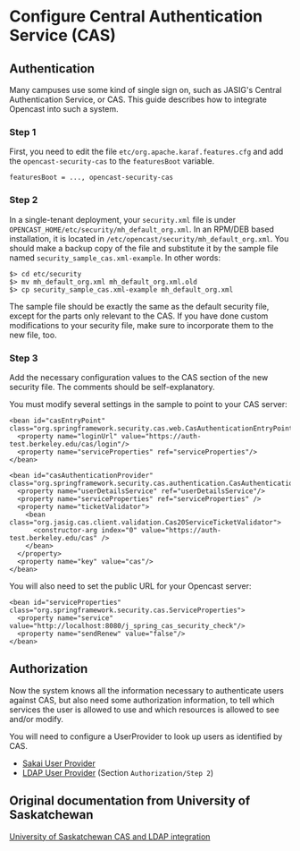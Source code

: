 Configure Central Authentication Service (CAS)
==============================================

Authentication
--------------

Many campuses use some kind of single sign on, such as JASIG's Central Authentication Service, or CAS. This guide
describes how to integrate Opencast into such a system.

### Step 1

First, you need to edit the file `etc/org.apache.karaf.features.cfg` and add the `opencast-security-cas` to the `featuresBoot` variable.

    featuresBoot = ..., opencast-security-cas

### Step 2

In a single-tenant deployment, your `security.xml` file is under `OPENCAST_HOME/etc/security/mh_default_org.xml`. In an
RPM/DEB based installation, it is located in `/etc/opencast/security/mh_default_org.xml`. You should make a backup copy of
the file and substitute it by the sample file named `security_sample_cas.xml-example`. In other words:

    $> cd etc/security
    $> mv mh_default_org.xml mh_default_org.xml.old
    $> cp security_sample_cas.xml-example mh_default_org.xml

The sample file should be exactly the same as the default security file, except for the parts only relevant to the
CAS. If you have done custom modifications to your security file, make sure to incorporate them to the new file, too.

### Step 3

Add the necessary configuration values to the CAS section of the new security file. The comments should be self-explanatory.

You must modify several settings in the sample to point to your CAS server:

    <bean id="casEntryPoint" class="org.springframework.security.cas.web.CasAuthenticationEntryPoint">
      <property name="loginUrl" value="https://auth-test.berkeley.edu/cas/login"/>
      <property name="serviceProperties" ref="serviceProperties"/>
    </bean>

    <bean id="casAuthenticationProvider" class="org.springframework.security.cas.authentication.CasAuthenticationProvider">
      <property name="userDetailsService" ref="userDetailsService"/>
      <property name="serviceProperties" ref="serviceProperties" />
      <property name="ticketValidator">
        <bean class="org.jasig.cas.client.validation.Cas20ServiceTicketValidator">
          <constructor-arg index="0" value="https://auth-test.berkeley.edu/cas" />
        </bean>
      </property>
      <property name="key" value="cas"/>
    </bean>

You will also need to set the public URL for your Opencast server:

    <bean id="serviceProperties" class="org.springframework.security.cas.ServiceProperties">
      <property name="service" value="http://localhost:8080/j_spring_cas_security_check"/>
      <property name="sendRenew" value="false"/>
    </bean>


Authorization
-------------

Now the system knows all the information necessary to authenticate users against CAS, but also need some authorization information, to tell which services the user is allowed to use and which resources is allowed to see and/or modify.

You will need to configure a UserProvider to look up users as identified by CAS.

  - [Sakai User Provider](security.user.sakai.md)
  - [LDAP User Provider](security.ldap.md) (Section `Authorization/Step 2`)


Original documentation from University of Saskatchewan
------------------------------------------------------

[University of Saskatchewan CAS and LDAP integration](https://opencast.jira.com/wiki/display/MH/University+of+Saskatchewan+CAS+and+LDAP+integration)
